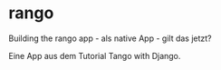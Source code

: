 # rango
Building the rango app - als native App - gilt das jetzt?

Eine App aus dem Tutorial Tango with Django.